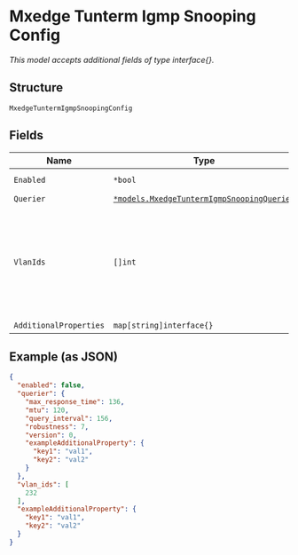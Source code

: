 
# Mxedge Tunterm Igmp Snooping Config

*This model accepts additional fields of type interface{}.*

## Structure

`MxedgeTuntermIgmpSnoopingConfig`

## Fields

| Name | Type | Tags | Description |
|  --- | --- | --- | --- |
| `Enabled` | `*bool` | Optional | **Default**: `false` |
| `Querier` | [`*models.MxedgeTuntermIgmpSnoopingQuerier`](../../doc/models/mxedge-tunterm-igmp-snooping-querier.md) | Optional | - |
| `VlanIds` | `[]int` | Optional | List of vlans on which tunterm performs IGMP snooping<br><br>**Constraints**: `>= 0`, `<= 4096` |
| `AdditionalProperties` | `map[string]interface{}` | Optional | - |

## Example (as JSON)

```json
{
  "enabled": false,
  "querier": {
    "max_response_time": 136,
    "mtu": 120,
    "query_interval": 156,
    "robustness": 7,
    "version": 0,
    "exampleAdditionalProperty": {
      "key1": "val1",
      "key2": "val2"
    }
  },
  "vlan_ids": [
    232
  ],
  "exampleAdditionalProperty": {
    "key1": "val1",
    "key2": "val2"
  }
}
```

